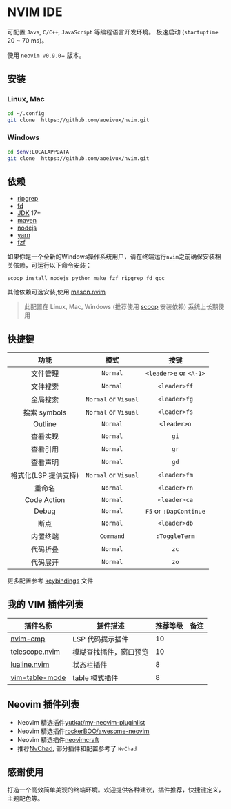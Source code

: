 # NVIM IDE

可配置 `Java`, `C/C++`, `JavaScript` 等编程语言开发环境。 极速启动 (`startuptime` 20 ~ 70 ms)。

使用 `neovim v0.9.0`+ 版本。

## 安装

### Linux, Mac

```sh
cd ~/.config
git clone  https://github.com/aoeivux/nvim.git
```

### Windows

```sh
cd $env:LOCALAPPDATA
git clone  https://github.com/aoeivux/nvim.git
```

## 依赖

- [ripgrep](https://github.com/BurntSushi/ripgrep)
- [fd](https://github.com/sharkdp/fd)
- [JDK](https://openjdk.org/) 17+
- [maven](https://maven.apache.org/)
- [nodejs](https://nodejs.org/en)
- [yarn](https://yarnpkg.com/)
- [fzf](https://github.com/junegunn/fzf)

如果你是一个全新的Windows操作系统用户，请在终端运行`nvim`之前确保安装相关依赖，可运行以下命令安装：
```shell
scoop install nodejs python make fzf ripgrep fd gcc 
```

其他依赖可选安装,使用 [mason.nvim](https://github.com/williamboman/mason.nvim)

> 此配置在 Linux, Mac, Windows (推荐使用 [scoop](https://scoop.sh/) 安装依赖) 系统上长期使用

## 快捷键

|              功能               |         模式         |           按键            |
| :-----------------------------: | :------------------: | :-----------------------: |
|            文件管理             |       `Normal`       |        `<leader>e` or `<A-1>`        |
|            文件搜索             |       `Normal`       |       `<leader>ff`        |
|            全局搜索             | `Normal` or `Visual` |       `<leader>fg`        |
|          搜索 symbols           | `Normal` or `Visual` |       `<leader>fs`        |
|             Outline             |       `Normal`       |        `<leader>o`        |
|            查看实现             |       `Normal`       |           `gi`            |
|            查看引用             |       `Normal`       |           `gr`            |
|            查看声明             |       `Normal`       |           `gd`            |
|      格式化(LSP 提供支持)       | `Normal` or `Visual` |        `<leader>fm`        |
|             重命名              |       `Normal`       |       `<leader>rn`        |
|           Code Action           |       `Normal`       |       `<leader>ca`        |
|              Debug              |       `Normal`       |  `F5` or `:DapContinue`   |
|              断点               |       `Normal`       |       `<leader>db`        |
|            内置终端             |      `Command`       |       `:ToggleTerm`       |
|            代码折叠             |       `Normal`       |           `zc`            |
|            代码展开             |       `Normal`       |           `zo`            |

更多配置参考 [keybindings](./lua/aoeivux/core/keybindings.lua) 文件


## 我的 VIM 插件列表

| 插件名称                                                              | 插件描述               | 推荐等级 | 备注 |
| --------------------------------------------------------------------- | ---------------------- | -------- | ---- |
| [nvim-cmp](https://github.com/hrsh7th/nvim-cmp)                       | LSP 代码提示插件       | 10       |      |
| [telescope.nvim](https://github.com/nvim-telescope/telescope.nvim)    | 模糊查找插件，窗口预览 | 10       |      |
| [lualine.nvim](https://github.com/nvim-lualine/lualine.nvim)          | 状态栏插件             | 8        |      |
| [vim-table-mode](https://github.com/dhruvasagar/vim-table-mode)       | table 模式插件         | 8        |      |


## Neovim 插件列表

- Neovim 精选插件[yutkat/my-neovim-pluginlist](https://github.com/yutkat/my-neovim-pluginlist)
- Neovim 精选插件[rockerBOO/awesome-neovim](https://github.com/rockerBOO/awesome-neovim)
- Neovim 精选插件[neovimcraft](http://neovimcraft.com/)
- 推荐[NvChad](https://github.com/NvChad/NvChad), 部分插件和配置参考了 `NvChad`

## 感谢使用

打造一个高效简单美观的终端环境。欢迎提供各种建议，插件推荐，快捷键定义，主题配色等。
